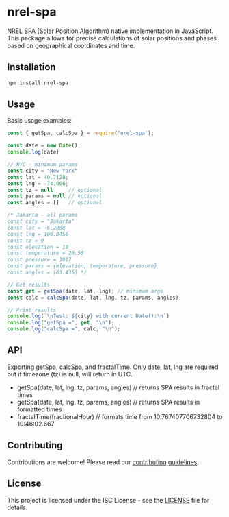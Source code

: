 # nrel-spa

NREL SPA (Solar Position Algorithm) native implementation in JavaScript. This package allows for precise calculations of solar positions and phases based on geographical coordinates and time.

## Installation

```bash
npm install nrel-spa
```

## Usage

Basic usage examples:

```javascript
const { getSpa, calcSpa } = require('nrel-spa');

const date = new Date();
console.log(date)

// NYC - minimum params
const city = "New York"
const lat = 40.7128;
const lng = -74.006;
const tz = null     // optional
const params = null // optional
const angles = []   // optional

/* Jakarta - all params
const city = "Jakarta"
const lat = -6.2088
const lng = 106.8456
const tz = 0
const elevation = 18
const temperature = 26.56
const pressure = 1017
const params = {elevation, temperature, pressure}
const angles = [63.435] */

// Get results
const get = getSpa(date, lat, lng); // minimum args
const calc = calcSpa(date, lat, lng, tz, params, angles);

// Print results
console.log(`\nTest: ${city} with current Date():\n`)
console.log("getSpa =", get, "\n");
console.log("calcSpa =", calc, "\n");
```

## API

Exporting getSpa, calcSpa, and fractalTime.  Only date, lat, lng are required but if timezone (tz) is null, will return in UTC.

- getSpa(date, lat, lng, tz, params, angles) // returns SPA results in fractal times
- getSpa(date, lat, lng, tz, params, angles) // returns SPA results in formatted times
- fractalTime(fractionalHour) // formats time from 10.767407706732804 to 10:46:02.667

## Contributing

Contributions are welcome! Please read our [contributing guidelines](CONTRIBUTING.md).

## License

This project is licensed under the ISC License - see the [LICENSE](LICENSE) file for details.

